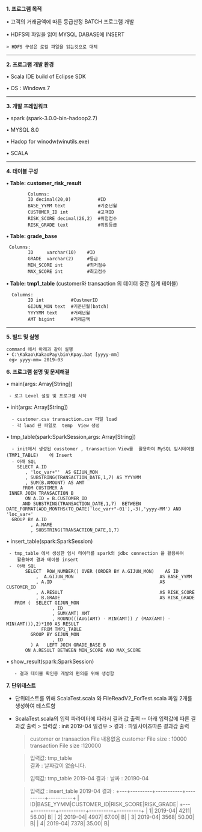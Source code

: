 **1. 프로그램 목적**

  • 고객의 거래금액에 따른 등급산정 BATCH 프로그램 개발
  
  • HDFS의 파일을 읽어 MYSQL DABASE에 INSERT
  
    > HDFS 구성은 로컬 파일을 읽는것으로 대체

- - -
**2. 프로그램 개발 환경**

  • Scala IDE build of Eclipse SDK
  
  • OS : Windows 7

- - -  

**3. 개발 프레임워크**

   • spark (spark-3.0.0-bin-hadoop2.7)
   
   • MYSQL 8.0
   
   • Hadop for winodw(winutils.exe)
   
   • SCALA
   
- - -
**4. 테이블 구성** 

   **• Table: customer_risk_result**
  
            Columns:
            ID decimal(20,0)          #ID
            BASE_YYMM text            #기준년월
            CUSTOMER_ID int           #고객ID
            RISK_SCORE decimal(26,2)  #위험점수
            RISK_GRADE text           #위험등급
            

  **• Table: grade_base**
  
     Columns:
            ID     varchar(10)    #ID
            GRADE  varchar(2)     #등급
            MIN_SCORE int         #최저점수
            MAX_SCORE int         #최고점수
            






  **• Table: tmp1_table** (customer와 transaction 의 데이터 중간 집계 테이블)

      Columns:
            ID int          #CustmerID 
            GIJUN_MON text  #기준년월(batch)
            YYYYMM text     #거래년월
            AMT bigint      #거래금액
            
            
- - -


**5. 빌드 및 실행** 

    command 에서 아래과 같이 실행
    • C:\Kakao\KakaoPay\bin\Kpay.bat [yyyy-mm]
     eg> yyyy-mm= 2019-03

**6. 프로그램 설명 및 문제해결** 

   •  main(args: Array[String])
   
     - 로그 Level 설정 및 프로그램 시작 
   
   •  init(args: Array[String])
   
      - customer.csv transaction.csv 파일 load
      - 각 load 된 파일로  temp  View 생성

   •  tmp_table(spark:SparkSession,args: Array[String])
   
      - init에서 생성된 cusstomer , transaction View를  활용하여 MySQL 임시테이블(TMP1_TABLE)    에 Insert
      - 아래 SQL
        SELECT A.ID
           , 'loc_var+"'  AS GIJUN_MON
           , SUBSTRING(TRANSACTION_DATE,1,7) AS YYYYMM
           , SUM(B.AMOUNT) AS AMT
          FROM CUSTOMER A
     INNER JOIN TRANSACTION B
           ON A.ID = B.CUSTOMER_ID
          AND SUBSTRING(TRANSACTION_DATE,1,7)  BETWEEN  DATE_FORMAT(ADD_MONTHS(TO_DATE('loc_var+"-01'),-3),'yyyy-MM') AND 'loc_var+'
      GROUP BY A.ID
             , A.NAME
             , SUBSTRING(TRANSACTION_DATE,1,7)

               
               
   •  insert_table(spark:SparkSession)


     - tmp_table 에서 생성한 임시 테이터를 spark의 jdbc connection 을 활용하여 
        활용하여 결과 테이블 insert
     -  아래 SQL 
           SELECT  ROW_NUMBER() OVER (ORDER BY A.GIJUN_MON)    AS ID
               ,  A.GIJUN_MON                                AS BASE_YYMM
               , A.ID                                        AS CUSTOMER_ID
               , A.RESULT                                    AS RISK_SCORE
               , B.GRADE                                     AS RISK_GRADE
       FROM (  SELECT GIJUN_MON
                     , ID
                     , SUM(AMT) AMT
                     , ROUND(((AVG(AMT) - MIN(AMT)) / (MAX(AMT) - MIN(AMT))),2)*100 AS RESULT
                 FROM TMP1_TABLE
             GROUP BY GIJUN_MON
                     , ID
             ) A   LEFT JOIN GRADE_BASE B
           ON A.RESULT BETWEEN MIN_SCORE AND MAX_SCORE


    
       

  •  show_result(spark:SparkSession)
    
       - 결과 테이블 확인용 개발의 편의를 위해 생성함

**7. 단위테스트** 
   - 단위테스트를 위해 ScalaTest.scala 와 FileReadV2_ForTest.scala 파일 2개를 생성하여 테스트함
   - ScalaTest.scala의 입력 파라미터에 따라서 결과 값 출력
    -- 아래 입력값에 따른 결과값  출력
    > 입력값 : init 2019-04 일경우
    > 결과 : 파일사이즈따른 결과갑 출력
     >  customer or transaction File 내용없음
     >  customer File size : 10000   transaction File size :120000

     >입력값: tmp_table   
     >결과 : 날짜값이 없습니다.
     >
     >입력값: tmp_table  2019-04
     >결과 : 날짜 : 20190-04 

     > 입력값 : insert_table 2019-04
     > 결과 :
     >        +---+---------+-----------+----------+----------+
            | ID|BASE_YYMM|CUSTOMER_ID|RISK_SCORE|RISK_GRADE|
            +---+---------+-----------+----------+----------+
            |  1|  2019-04|       4211|     56.00|         B|
            |  2|  2019-04|       4907|     67.00|         B|
            |  3|  2019-04|       3568|     50.00|         B|
            |  4|  2019-04|       7378|     35.00|         B|
            
              
